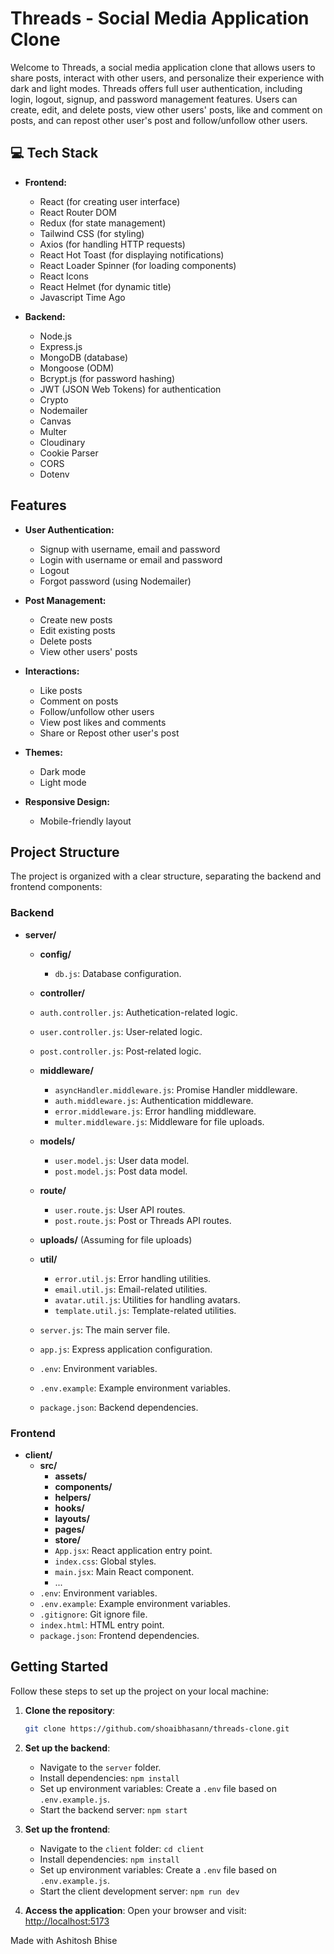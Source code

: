 # Threads - Social Media Application Clone

Welcome to Threads, a social media application clone that allows users to share posts, interact with other users, and personalize their experience with dark and light modes. Threads offers full user authentication, including login, logout, signup, and password management features. Users can create, edit, and delete posts, view other users' posts, like and comment on posts, and can repost other user's post and follow/unfollow other users.


## 💻 Tech Stack

- **Frontend:**
  - React (for creating user interface)
  - React Router DOM
  - Redux (for state management)
  - Tailwind CSS (for styling)
  - Axios (for handling HTTP requests)
  - React Hot Toast (for displaying notifications)
  - React Loader Spinner (for loading components)
  - React Icons
  - React Helmet (for dynamic title)
  - Javascript Time Ago


- **Backend:**
  - Node.js
  - Express.js
  - MongoDB (database)
  - Mongoose (ODM)
  - Bcrypt.js (for password hashing)
  - JWT (JSON Web Tokens) for authentication
  - Crypto
  - Nodemailer
  - Canvas
  - Multer
  - Cloudinary
  - Cookie Parser
  - CORS
  - Dotenv


## Features

- **User Authentication:**
  - Signup with username, email and password
  - Login with username or email and password
  - Logout
  - Forgot password (using Nodemailer)

- **Post Management:**
  - Create new posts
  - Edit existing posts
  - Delete posts
  - View other users' posts

- **Interactions:**
  - Like posts
  - Comment on posts
  - Follow/unfollow other users
  - View post likes and comments
  - Share or Repost other user's post

- **Themes:**
  - Dark mode
  - Light mode

- **Responsive Design:**
  - Mobile-friendly layout



## Project Structure

The project is organized with a clear structure, separating the backend and frontend components:



### Backend
- **server/**
  - **config/**
    - `db.js`: Database configuration.
  - **controller/**
   - `auth.controller.js`: Authetication-related logic.
    - `user.controller.js`: User-related logic.
    - `post.controller.js`: Post-related logic.

  - **middleware/**
     - `asyncHandler.middleware.js`: Promise Handler middleware.
    - `auth.middleware.js`: Authentication middleware.
    - `error.middleware.js`: Error handling middleware.
    - `multer.middleware.js`: Middleware for file uploads.
  - **models/**
    - `user.model.js`: User data model.
    - `post.model.js`: Post data model.

  - **route/**
    - `user.route.js`: User API routes.
    - `post.route.js`: Post or Threads API routes.

  - **uploads/**
    (Assuming for file uploads)

  - **util/**
    - `error.util.js`: Error handling utilities.
    - `email.util.js`: Email-related utilities.
    - `avatar.util.js`: Utilities for handling avatars.
    - `template.util.js`: Template-related utilities.
  - `server.js`: The main server file.
  - `app.js`: Express application configuration.
  - `.env`: Environment variables.
  - `.env.example`: Example environment variables.
  - `package.json`: Backend dependencies.

### Frontend
- **client/**
  - **src/**
    - **assets/**
    - **components/**
    - **helpers/**
    - **hooks/**
    - **layouts/**
    - **pages/**
    - **store/**
    - `App.jsx`: React application entry point.
    - `index.css`: Global styles.
    - `main.jsx`: Main React component.
    - ...
  - `.env`: Environment variables.
  - `.env.example`: Example environment variables.
  - `.gitignore`: Git ignore file.
  - `index.html`: HTML entry point.
  - `package.json`: Frontend dependencies.


## Getting Started

Follow these steps to set up the project on your local machine:

1. **Clone the repository**:
   ```bash
   git clone https://github.com/shoaibhasann/threads-clone.git
   ```

2. **Set up the backend**:
   - Navigate to the `server` folder.
   - Install dependencies: `npm install`
   - Set up environment variables: Create a `.env` file based on `.env.example.js`.
   - Start the backend server: `npm start`

3. **Set up the frontend**:
   - Navigate to the `client` folder: `cd client`
   - Install dependencies: `npm install`
   - Set up environment variables: Create a `.env` file based on `.env.example.js`.
   - Start the client development server: `npm run dev`

4. **Access the application**:
   Open your browser and visit: [http://localhost:5173](http://localhost:5173)

Made with Ashitosh Bhise

